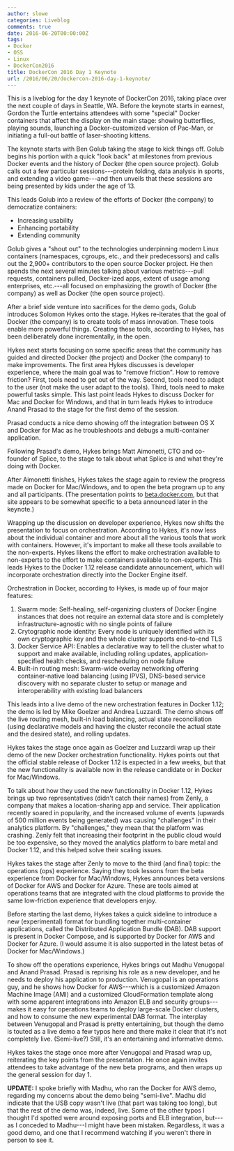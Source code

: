 ```yaml
---
author: slowe
categories: Liveblog
comments: true
date: 2016-06-20T00:00:00Z
tags:
- Docker
- OSS
- Linux
- DockerCon2016
title: DockerCon 2016 Day 1 Keynote
url: /2016/06/20/dockercon-2016-day-1-keynote/
---
```


This is a liveblog for the day 1 keynote of DockerCon 2016, taking place over the next couple of days in Seattle, WA. Before the keynote starts in earnest, Gordon the Turtle entertains attendees with some "special" Docker containers that affect the display on the main stage: showing butterflies, playing sounds, launching a Docker-customized version of Pac-Man, or initiating a full-out battle of laser-shooting kittens.

The keynote starts with Ben Golub taking the stage to kick things off. Golub begins his portion with a quick "look back" at milestones from previous Docker events and the history of Docker (the open source project). Golub calls out a few particular sessions---protein folding, data analysis in sports, and extending a video game---and then unveils that these sessions are being presented by kids under the age of 13.

This leads Golub into a review of the efforts of Docker (the company) to democratize containers:

* Increasing usability
* Enhancing portability
* Extending community

Golub gives a "shout out" to the technologies underpinning modern Linux containers (namespaces, cgroups, etc., and their predecessors) and calls out the 2,900+ contributors to the open source Docker project. He then spends the next several minutes talking about various metrics---pull requests, containers pulled, Docker-ized apps, extent of usage among enterprises, etc.---all focused on emphasizing the growth of Docker (the company) as well as Docker (the open source project).

After a brief side venture into sacrifices for the demo gods, Golub introduces Solomon Hykes onto the stage. Hykes re-iterates that the goal of Docker (the company) is to create tools of mass innovation. These tools enable more powerful things. Creating these tools, according to Hykes, has been deliberately done incrementally, in the open.

Hykes next starts focusing on some specific areas that the community has guided and directed Docker (the project) and Docker (the company) to make improvements. The first area Hykes discusses is developer experience, where the main goal was to "remove friction". How to remove friction? First, tools need to get out of the way. Second, tools need to adapt to the user (not make the user adapt to the tools). Third, tools need to make powerful tasks simple. This last point leads Hykes to discuss Docker for Mac and Docker for Windows, and that in turn leads Hykes to introduce Anand Prasad to the stage for the first demo of the session.

Prasad conducts a nice demo showing off the integration between OS X and Docker for Mac as he troubleshoots and debugs a multi-container application.

Following Prasad's demo, Hykes brings Matt Aimonetti, CTO and co-founder of Splice, to the stage to talk about what Splice is and what they're doing with Docker.

After Aimonetti finishes, Hykes takes the stage again to review the progress made on Docker for Mac/Windows, and to open the beta program up to any and all participants. (The presentation points to [beta.docker.com](https://beta.docker.com/), but that site appears to be somewhat specific to a beta announced later in the keynote.)

Wrapping up the discussion on developer experience, Hykes now shifts the presentation to focus on orchestration. According to Hykes, it's now less about the individual container and more about all the various tools that work with containers. However, it's important to make all these tools available to the non-experts. Hykes likens the effort to make orchestration available to non-experts to the effort to make containers available to non-experts. This leads Hykes to the Docker 1.12 release candidate announcement, which will incorporate orchestration directly into the Docker Engine itself.

Orchestration in Docker, according to Hykes, is made up of four major features:

1. Swarm mode: Self-healing, self-organizing clusters of Docker Engine instances that does not require an external data store and is completely infrastructure-agnostic with no single points of failure
2. Crytographic node identity: Every node is uniquely identified with its own cryptographic key and the whole cluster supports end-to-end TLS
3. Docker Service API: Enables a declarative way to tell the cluster what to support and make available, including rolling updates, application-specified health checks, and rescheduling on node failure
4. Built-in routing mesh: Swarm-wide overlay networking offering container-native load balancing (using IPVS), DNS-based service discovery with no separate cluster to setup or manage and interoperability with existing load balancers

This leads into a live demo of the new orchestration features in Docker 1.12; the demo is led by Mike Goelzer and Andrea Luzzardi. The demo shows off the live routing mesh, built-in load balancing, actual state reconciliation (using declarative models and having the cluster reconcile the actual state and the desired state), and rolling updates.

Hykes takes the stage once again as Goelzer and Luzzardi wrap up their demo of the new Docker orchestration functionality. Hykes points out that the official stable release of Docker 1.12 is expected in a few weeks, but that the new functionality is available now in the release candidate or in Docker for Mac/Windows.

To talk about how they used the new functionality in Docker 1.12, Hykes brings up two representatives (didn't catch their names) from Zenly, a company that makes a location-sharing app and service. Their application recently soared in popularity, and the increased volume of events (upwards of 500 million events being generated) was causing "challenges" in their analytics platform. By "challenges," they mean that the platform was crashing. Zenly felt that increasing their footprint in the public cloud would be too expensive, so they moved the analytics platform to bare metal and Docker 1.12, and this helped solve their scaling issues.

Hykes takes the stage after Zenly to move to the third (and final) topic: the operations (ops) experience. Saying they took lessons from the beta experience from Docker for Mac/Windows, Hykes announces beta versions of Docker for AWS and Docker for Azure. These are tools aimed at operations teams that are integrated with the cloud platforms to provide the same low-friction experience that developers enjoy.

Before starting the last demo, Hykes takes a quick sideline to introduce a new (experimental) format for bundling together multi-container applications, called the Distributed Application Bundle (DAB). DAB support is present in Docker Compose, and is supported by Docker for AWS and Docker for Azure. (I would assume it is also supported in the latest betas of Docker for Mac/Windows.)

To show off the operations experience, Hykes brings out Madhu Venugopal and Anand Prasad. Prasad is reprising his role as a new developer, and he needs to deploy his application to production. Venugopal is an operations guy, and he shows how Docker for AWS---which is a customized Amazon Machine Image (AMI) and a customized CloudFormation template along with some apparent integrations into Amazon ELB and security groups---makes it easy for operations teams to deploy large-scale Docker clusters, and how to consume the new experimental DAB format. The interplay between Venugopal and Prasad is pretty entertaining, but though the demo is touted as a live demo a few typos here and there make it clear that it's not completely live. (Semi-live?) Still, it's an entertaining and informative demo.

Hykes takes the stage once more after Venugopal and Prasad wrap up, reiterating the key points from the presentation. He once again invites attendees to take advantage of the new beta programs, and then wraps up the general session for day 1.

**UPDATE:** I spoke briefly with Madhu, who ran the Docker for AWS demo, regarding my concerns about the demo being "semi-live". Madhu did indicate that the USB copy wasn't live (that part was taking too long), but that the rest of the demo was, indeed, live. Some of the other typos I thought I'd spotted were around exposing ports and ELB integration, but---as I conceded to Madhu---I might have been mistaken. Regardless, it was a good demo, and one that I recommend watching if you weren't there in person to see it.
